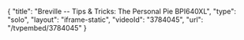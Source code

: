 {
    "title": "Breville -- Tips & Tricks: The Personal Pie BPI640XL",
    "type": "solo",
    "layout": "iframe-static",
    "videoId": "3784045",
    "url": "\/tvpembed\/3784045"
}